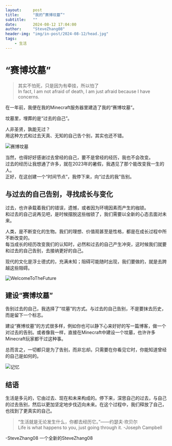 ```yaml
---
layout:     post
title:      "我的“赛博坟墓”"
subtitle:   ""
date:       2024-08-12 17:04:00
author:     "SteveZhang08"
header-img: "img/in-post/2024-08-12/head.jpg"
tags:
    - 生活
---
```


# “赛博坟墓”
> 其实不怕死，只是因为有牵挂，所以怕了  
> In fact, I am not afraid of death, I am just afraid because I have concerns.

在一年前，我便在我的Minecraft服务器里建造了我的“赛博坟墓”。    

坟墓里，埋葬的是“过去的自己”。     

人非圣贤，孰能无过？  
用这种方式和过去天真、无知的自己告个别，其实也还不错。  

![赛博坟墓](https://world.our-soviet.cn/static/picture/photo-6.jpg)

当然，也得好好感谢过去曾经的自己，要不是曾经的经历，我也不会改变。  
过去的经历让我想通了许多，就在2023年的暑假，我遇见了那个能改变我一生的人。  
正好，在这创建一个“时间节点”，我停下来，向“过去的我”告别。  

## 与过去的自己告别，寻找成长与变化
过去，也许承载着我们的错误，遗憾，或者因为环境因素而产生的枷锁。  
和过去的自己说再见吧，是时候摆脱这些枷锁了，我们需要以全新的心态去面对未来。  

人类，是不断变化的生物。我们的理想、价值观甚至是性格，都是在成长过程中所不断改变的。  
每当成长的经历改变我们的认知时，必然和过去的自己产生冲突，这时候我们就要和过去的自己告别，去接纳更好的自己。  

现代的文化是浮士德式的，充满未知；阻碍可能随时出现，我们要做的，就是去跨越这些阻碍。  

![WelcomeToTheFuture](https://stevezhang08.github.io/web.github.io/img/in-post/2024-08-12/WelcomToTheFuture.jpg)

## 建设“赛博坟墓”
告别过去的自己，我选择了“坟墓”的方式。与过去的自己告别，不是要抹去历史，而是留下一个标志。

建设“赛博坟墓”的方式很多样，例如你也可以静下心来好好的写一篇博客，做一个对过去的告别。或者像我一样，直接在Minecraft中建设一个坟墓，也许许多Minecraft玩家都干过这种事。

总而言之，一切都只是为了告别，而非忘却。只需要在你看见它时，你能知道曾经的自己是如何的。

![记忆](https://stevezhang08.github.io/web.github.io/img/in-post/2024-08-12/ram.jpg)

## 结语

生活是多元的，它由过去、现在和未来构成的。停下来，深思自己的过去，与自己的过去告别，然后以更加坚定地步伐迈向未来。在这个过程中，我们释放了自己，也找到了更真实的自己。  

> “生活就是无论发生什么，你都去经历它。”——约瑟夫·坎贝尔  
> Life is what happens to you, just going through it. -Joseph Campbell

-SteveZhang08 一个全新的SteveZhang08